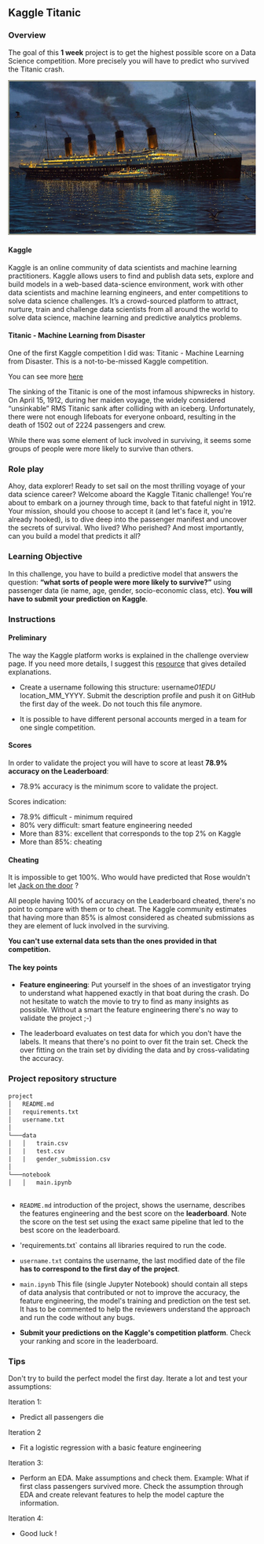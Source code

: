 ## Kaggle Titanic

### Overview

The goal of this **1 week** project is to get the highest possible score on a Data Science competition. More precisely you will have to predict who survived the Titanic crash.

![alt text][titanic]

[titanic]: titanic.jpg "Titanic"

#### Kaggle

Kaggle is an online community of data scientists and machine learning practitioners. Kaggle allows users to find and publish data sets, explore and build models in a web-based data-science environment, work with other data scientists and machine learning engineers, and enter competitions to solve data science challenges. It’s a crowd-sourced platform to attract, nurture, train and challenge data scientists from all around the world to solve data science, machine learning and predictive analytics problems.

#### Titanic - Machine Learning from Disaster

One of the first Kaggle competition I did was: Titanic - Machine Learning from Disaster. This is a not-to-be-missed Kaggle competition.

You can see more [here](https://www.kaggle.com/c/titanic)

The sinking of the Titanic is one of the most infamous shipwrecks in history. On April 15, 1912, during her maiden voyage, the widely considered “unsinkable” RMS Titanic sank after colliding with an iceberg. Unfortunately, there were not enough lifeboats for everyone onboard, resulting in the death of 1502 out of 2224 passengers and crew.

While there was some element of luck involved in surviving, it seems some groups of people were more likely to survive than others.

### Role play

Ahoy, data explorer! Ready to set sail on the most thrilling voyage of your data science career? Welcome aboard the Kaggle Titanic challenge! You're about to embark on a journey through time, back to that fateful night in 1912.
Your mission, should you choose to accept it (and let's face it, you're already hooked), is to dive deep into the passenger manifest and uncover the secrets of survival. Who lived? Who perished? And most importantly, can you build a model that predicts it all?

### Learning Objective

In this challenge, you have to build a predictive model that answers the question: **“what sorts of people were more likely to survive?”** using passenger data (ie name, age, gender, socio-economic class, etc). **You will have to submit your prediction on Kaggle**.

### Instructions

#### Preliminary

The way the Kaggle platform works is explained in the challenge overview page. If you need more details, I suggest this [resource](https://www.kaggle.com/code/alexisbcook/getting-started-with-kaggle) that gives detailed explanations.

- Create a username following this structure: username*01EDU* location_MM_YYYY. Submit the description profile and push it on GitHub the first day of the week. Do not touch this file anymore.

- It is possible to have different personal accounts merged in a team for one single competition.

#### Scores

In order to validate the project you will have to score at least **78.9% accuracy on the Leaderboard**:

- 78.9% accuracy is the minimum score to validate the project.

Scores indication:

- 78.9% difficult - minimum required
- 80% very difficult: smart feature engineering needed
- More than 83%: excellent that corresponds to the top 2% on Kaggle
- More than 85%: cheating

#### Cheating

It is impossible to get 100%. Who would have predicted that Rose wouldn't let [Jack on the door](https://www.reddit.com/r/titanic/comments/14i0v5j/for_all_the_newbies_proof_its_not_a_door/?rdt=35268) ?

All people having 100% of accuracy on the Leaderboard cheated, there's no point to compare with them or to cheat. The Kaggle community estimates that having more than 85% is almost considered as cheated submissions as they are element of luck involved in the surviving.

**You can't use external data sets than the ones provided in that competition.**

#### The key points

- **Feature engineering**:
  Put yourself in the shoes of an investigator trying to understand what happened exactly in that boat during the crash. Do not hesitate to watch the movie to try to find as many insights as possible. Without a smart the feature engineering there's no way to validate the project ;-)

- The leaderboard evaluates on test data for which you don't have the labels. It means that there's no point to over fit the train set. Check the over fitting on the train set by dividing the data and by cross-validating the accuracy.

### Project repository structure

```console
project
│   README.md
│   requirements.txt
│   username.txt
│
└───data
│   │   train.csv
│   |   test.csv
|   |   gender_submission.csv
│
└───notebook
│   │   main.ipynb


```

- `README.md` introduction of the project, shows the username, describes the features engineering and the best score on the **leaderboard**. Note the score on the test set using the exact same pipeline that led to the best score on the leaderboard.

- 'requirements.txt` contains all libraries required to run the code.

- `username.txt` contains the username, the last modified date of the file **has to correspond to the first day of the project**.

- `main.ipynb` This file (single Jupyter Notebook) should contain all steps of data analysis that contributed or not to improve the accuracy, the feature engineering, the model's training and prediction on the test set. It has to be commented to help the reviewers understand the approach and run the code without any bugs.
- **Submit your predictions on the Kaggle's competition platform**. Check your ranking and score in the leaderboard.

### Tips

Don't try to build the perfect model the first day. Iterate a lot and test your assumptions:

Iteration 1:

- Predict all passengers die

Iteration 2

- Fit a logistic regression with a basic feature engineering

Iteration 3:

- Perform an EDA. Make assumptions and check them. Example: What if first class passengers survived more. Check the assumption through EDA and create relevant features to help the model capture the information.

Iteration 4:

- Good luck !
